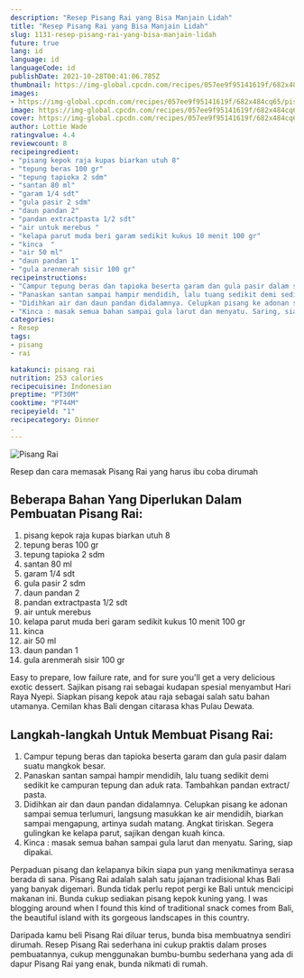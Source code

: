 ```yaml
---
description: "Resep Pisang Rai yang Bisa Manjain Lidah"
title: "Resep Pisang Rai yang Bisa Manjain Lidah"
slug: 1131-resep-pisang-rai-yang-bisa-manjain-lidah
future: true
lang: id
language: id
languageCode: id
publishDate: 2021-10-28T00:41:06.785Z 
thumbnail: https://img-global.cpcdn.com/recipes/057ee9f95141619f/682x484cq65/pisang-rai-foto-resep-utama.png
images:
- https://img-global.cpcdn.com/recipes/057ee9f95141619f/682x484cq65/pisang-rai-foto-resep-utama.png
image: https://img-global.cpcdn.com/recipes/057ee9f95141619f/682x484cq65/pisang-rai-foto-resep-utama.png
cover: https://img-global.cpcdn.com/recipes/057ee9f95141619f/682x484cq65/pisang-rai-foto-resep-utama.png
author: Lottie Wade
ratingvalue: 4.4
reviewcount: 8
recipeingredient:
- "pisang kepok raja kupas biarkan utuh 8"
- "tepung beras 100 gr"
- "tepung tapioka 2 sdm"
- "santan 80 ml"
- "garam 1/4 sdt"
- "gula pasir 2 sdm"
- "daun pandan 2"
- "pandan extractpasta 1/2 sdt"
- "air untuk merebus "
- "kelapa parut muda beri garam sedikit kukus 10 menit 100 gr"
- "kinca  "
- "air 50 ml"
- "daun pandan 1"
- "gula arenmerah sisir 100 gr"
recipeinstructions:
- "Campur tepung beras dan tapioka beserta garam dan gula pasir dalam suatu mangkok besar."
- "Panaskan santan sampai hampir mendidih, lalu tuang sedikit demi sedikit ke campuran tepung dan aduk rata. Tambahkan pandan extract/ pasta."
- "Didihkan air dan daun pandan didalamnya. Celupkan pisang ke adonan sampai semua terlumuri, langsung masukkan ke air mendidih, biarkan sampai mengapung, artinya sudah matang. Angkat tiriskan. Segera gulingkan ke kelapa parut, sajikan dengan kuah kinca."
- "Kinca : masak semua bahan sampai gula larut dan menyatu. Saring, siap dipakai."
categories:
- Resep
tags:
- pisang
- rai

katakunci: pisang rai 
nutrition: 253 calories
recipecuisine: Indonesian
preptime: "PT30M"
cooktime: "PT44M"
recipeyield: "1"
recipecategory: Dinner
. 
---
```



![Pisang Rai](https://img-global.cpcdn.com/recipes/057ee9f95141619f/682x484cq65/pisang-rai-foto-resep-utama.png)

Resep dan cara memasak  Pisang Rai yang harus ibu coba dirumah

<!--inarticleads1-->

## Beberapa Bahan Yang Diperlukan Dalam Pembuatan Pisang Rai:

1. pisang kepok raja kupas biarkan utuh 8
1. tepung beras 100 gr
1. tepung tapioka 2 sdm
1. santan 80 ml
1. garam 1/4 sdt
1. gula pasir 2 sdm
1. daun pandan 2
1. pandan extractpasta 1/2 sdt
1. air untuk merebus 
1. kelapa parut muda beri garam sedikit kukus 10 menit 100 gr
1. kinca  
1. air 50 ml
1. daun pandan 1
1. gula arenmerah sisir 100 gr

Easy to prepare, low failure rate, and for sure you&#39;ll get a very delicious exotic dessert. Sajikan pisang rai sebagai kudapan spesial menyambut Hari Raya Nyepi. Siapkan pisang kepok atau raja sebagai salah satu bahan utamanya. Cemilan khas Bali dengan citarasa khas Pulau Dewata. 

<!--inarticleads2-->

## Langkah-langkah Untuk Membuat Pisang Rai:

1. Campur tepung beras dan tapioka beserta garam dan gula pasir dalam suatu mangkok besar.
1. Panaskan santan sampai hampir mendidih, lalu tuang sedikit demi sedikit ke campuran tepung dan aduk rata. Tambahkan pandan extract/ pasta.
1. Didihkan air dan daun pandan didalamnya. Celupkan pisang ke adonan sampai semua terlumuri, langsung masukkan ke air mendidih, biarkan sampai mengapung, artinya sudah matang. Angkat tiriskan. Segera gulingkan ke kelapa parut, sajikan dengan kuah kinca.
1. Kinca : masak semua bahan sampai gula larut dan menyatu. Saring, siap dipakai.


Perpaduan pisang dan kelapanya bikin siapa pun yang menikmatinya serasa berada di sana. Pisang Rai adalah salah satu jajanan tradisional khas Bali yang banyak digemari. Bunda tidak perlu repot pergi ke Bali untuk mencicipi makanan ini. Bunda cukup sediakan pisang kepok kuning yang. I was blogging around when I found this kind of traditional snack comes from Bali, the beautiful island with its gorgeous landscapes in this country. 

Daripada kamu beli  Pisang Rai  diluar terus, bunda  bisa membuatnya sendiri dirumah. Resep  Pisang Rai  sederhana ini cukup praktis dalam proses pembuatannya, cukup menggunakan bumbu-bumbu sederhana yang ada di dapur  Pisang Rai  yang enak, bunda nikmati di rumah.
